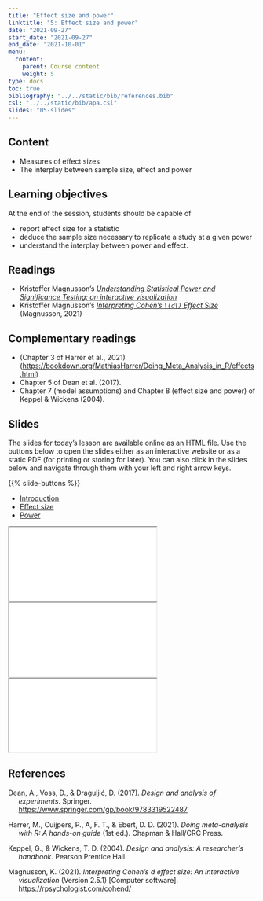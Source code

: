 ```yaml
---
title: "Effect size and power"
linktitle: "5: Effect size and power"
date: "2021-09-27"
start_date: "2021-09-27"
end_date: "2021-10-01"
menu:
  content:
    parent: Course content
    weight: 5
type: docs
toc: true
bibliography: "../../static/bib/references.bib"
csl: "../../static/bib/apa.csl"
slides: "05-slides"
---
```


## Content

-   Measures of effect sizes
-   The interplay between sample size, effect and power
    <!--
    - Assumptions of the analysis of variance model 
        - Additivity
        - Homogeneity of variance and Levene's test
        - Independence
    -->

## Learning objectives

At the end of the session, students should be capable of

<!--
- produce graphical diagnostics and perform hypothesis tests to check the model assumptions
- think critically about the model assumptions as part of the model formulation
-->

-   report effect size for a statistic
-   deduce the sample size necessary to replicate a study at a given power
-   understand the interplay between power and effect.

## Readings

<!--
- <i class="fas fa-book"></i> Section *Model assumptions* of the [Course notes](https://lbelzile.github.io/math80667a/onewayanova.html#model-assumptions)
-->

-   Kristoffer Magnusson’s [*Understanding Statistical Power and Significance Testing: an interactive visualization*](https://rpsychologist.com/d3/nhst/)
-   Kristoffer Magnusson’s [*Interpreting Cohen’s `\(d\)` Effect Size*](https://rpsychologist.com/cohend/) (Magnusson, 2021)

## Complementary readings

-   <i class="fas fa-book"></i> (Chapter 3 of Harrer et al., 2021)(https://bookdown.org/MathiasHarrer/Doing_Meta_Analysis_in_R/effects.html)
-   <i class="fas fa-book"></i> Chapter 5 of Dean et al. (2017).
-   <i class="fas fa-book"></i> Chapter 7 (model assumptions) and Chapter 8 (effect size and power) of Keppel & Wickens (2004).

## Slides

The slides for today’s lesson are available online as an HTML file. Use the buttons below to open the slides either as an interactive website or as a static PDF (for printing or storing for later). You can also click in the slides below and navigate through them with your left and right arrow keys.

{{% slide-buttons %}}

<ul class="nav nav-tabs" id="slide-tabs" role="tablist">
<li class="nav-item">
<a class="nav-link active" id="introduction-tab" data-toggle="tab" href="#introduction" role="tab" aria-controls="introduction" aria-selected="true">Introduction</a>
</li>
<li class="nav-item">
<a class="nav-link" id="effect-size-tab" data-toggle="tab" href="#effect-size" role="tab" aria-controls="effect-size" aria-selected="false">Effect size</a>
</li>
<li class="nav-item">
<a class="nav-link" id="power-tab" data-toggle="tab" href="#power" role="tab" aria-controls="power" aria-selected="false">Power</a>
</li>
</ul>

<div id="slide-tabs" class="tab-content">

<div id="introduction" class="tab-pane fade show active" role="tabpanel" aria-labelledby="introduction-tab">

<div class="embed-responsive embed-responsive-16by9">

<iframe class="embed-responsive-item" src="/slides/05-slides.html#1">
</iframe>

</div>

</div>

<div id="effect-size" class="tab-pane fade" role="tabpanel" aria-labelledby="effect-size-tab">

<div class="embed-responsive embed-responsive-16by9">

<iframe class="embed-responsive-item" src="/slides/05-slides.html#effect">
</iframe>

</div>

</div>

<div id="power" class="tab-pane fade" role="tabpanel" aria-labelledby="power-tab">

<div class="embed-responsive embed-responsive-16by9">

<iframe class="embed-responsive-item" src="/slides/05-slides.html#power">
</iframe>

</div>

</div>

</div>

<!--
- <i class="fas fa-book"></i> Andrew Gelman's blog on [Ethical responsibility of research assistants](https://statmodeling.stat.columbia.edu/2021/09/18/for-a-research-assistant-do-you-think-there-is-an-ethical-responsibility-to-inform-your-supervisor-principal-investigator-if-they-change-their-analysis-plan-multiple-times-during-the-research-proje/): a discussion of _p_-hacking, which consists in selectively reporting only tests that are significant, making it seem as they were planned comparisons. 





## In-class

-->
<!-- 
{{% div fyi %}}
**Fun fact**: If you type <kbd>?</kbd> (or <kbd>shift</kbd> + <kbd>/</kbd>) while going through the slides, you can see a list of special slide-specific commands.
{{% /div %}}





-->

## References

<div id="refs" class="references csl-bib-body hanging-indent" line-spacing="2">

<div id="ref-Dean:2017" class="csl-entry">

Dean, A., Voss, D., & Draguljić, D. (2017). *Design and analysis of experiments*. Springer. <https://www.springer.com/gp/book/9783319522487>

</div>

<div id="ref-Harrer:2021" class="csl-entry">

Harrer, M., Cuijpers, P., A, F. T., & Ebert, D. D. (2021). *Doing meta-analysis with R: A hands-on guide* (1st ed.). Chapman & Hall/CRC Press.

</div>

<div id="ref-Keppel/Wickens:2004" class="csl-entry">

Keppel, G., & Wickens, T. D. (2004). *Design and analysis: A researcher’s handbook*. Pearson Prentice Hall.

</div>

<div id="ref-magnussonCohend" class="csl-entry">

Magnusson, K. (2021). *Interpreting Cohen’s $d$ effect size: An interactive visualization* (Version 2.5.1) \[Computer software\]. <https://rpsychologist.com/cohend/>

</div>

</div>
